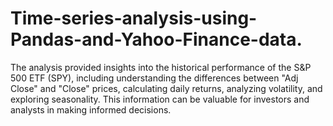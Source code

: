 # Time-series-analysis-using-Pandas-and-Yahoo-Finance-data.
The analysis provided insights into the historical performance of the S&amp;P 500 ETF (SPY), including understanding the differences between "Adj Close" and "Close" prices, calculating daily returns, analyzing volatility, and exploring seasonality. This information can be valuable for investors and analysts in making informed decisions.
